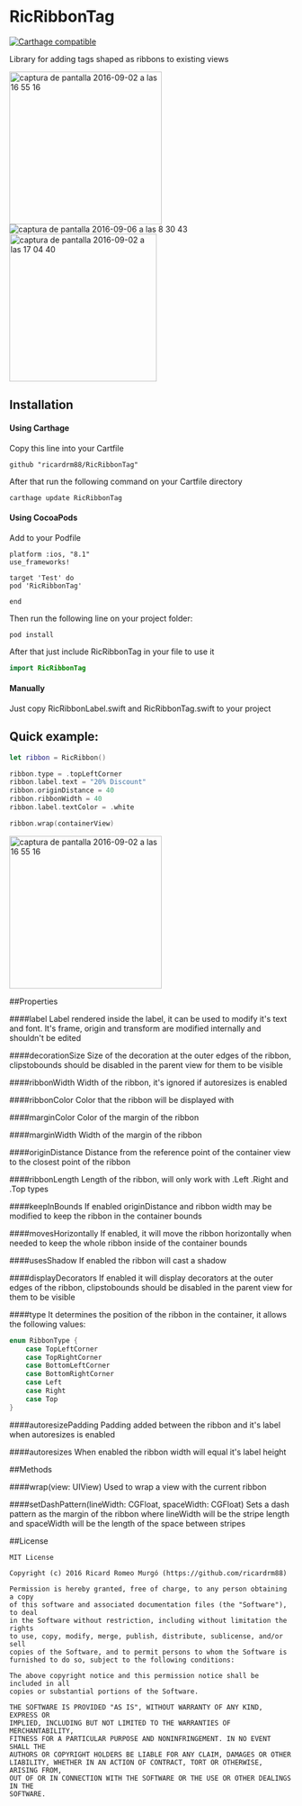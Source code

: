 # RicRibbonTag

[![Carthage compatible](https://img.shields.io/badge/Carthage-compatible-4BC51D.svg?style=flat)](https://github.com/Carthage/Carthage)

Library for adding tags shaped as ribbons to existing views

<img width="271" alt="captura de pantalla 2016-09-02 a las 16 55 16" src="https://cloud.githubusercontent.com/assets/7848066/18208717/d62dfde2-7130-11e6-82ca-461594ef2045.png"> ![captura de pantalla 2016-09-06 a las 8 30 43](https://cloud.githubusercontent.com/assets/7848066/18264340/f784c606-740f-11e6-8c7f-0451e137fc94.png)
 <img width="262" alt="captura de pantalla 2016-09-02 a las 17 04 40" src="https://cloud.githubusercontent.com/assets/7848066/18208716/d61c1136-7130-11e6-95cb-04b189a1eea8.png"> 

## Installation

#### Using Carthage

Copy this line into your Cartfile

```
github "ricardrm88/RicRibbonTag"
```

After that run the following command on your Cartfile directory

```
carthage update RicRibbonTag
```

#### Using CocoaPods

Add to your Podfile

```
platform :ios, "8.1"
use_frameworks!

target 'Test' do
pod 'RicRibbonTag'

end
```

Then run the following line on your project folder:

```
pod install
```

After that just include RicRibbonTag in your file to use it

```swift
import RicRibbonTag
```

#### Manually

Just copy RicRibbonLabel.swift and RicRibbonTag.swift to your project

## Quick example:

```swift
let ribbon = RicRibbon()

ribbon.type = .topLeftCorner
ribbon.label.text = "20% Discount"
ribbon.originDistance = 40
ribbon.ribbonWidth = 40
ribbon.label.textColor = .white

ribbon.wrap(containerView)
```

<img width="271" alt="captura de pantalla 2016-09-02 a las 16 55 16" src="https://cloud.githubusercontent.com/assets/7848066/18208717/d62dfde2-7130-11e6-82ca-461594ef2045.png">

##Properties

####label
Label rendered inside the label, it can be used to modify it's text and font. It's frame, origin and transform are modified internally and shouldn't be edited

####decorationSize
Size of the decoration at the outer edges of the ribbon, clipstobounds should be disabled in the parent view for them to be visible

####ribbonWidth
Width of the ribbon, it's ignored if autoresizes is enabled

####ribbonColor
Color that the ribbon will be displayed with

####marginColor
Color of the margin of the ribbon

####marginWidth
Width of the margin of the ribbon

####originDistance
Distance from the reference point of the container view to the closest point of the ribbon

####ribbonLength
Length of the ribbon, will only work with .Left .Right and .Top types

####keepInBounds
If enabled originDistance and ribbon width may be modified to keep the ribbon in the container bounds

####movesHorizontally
If enabled, it will move the ribbon horizontally when needed to keep the whole ribbon inside of the container bounds

####usesShadow
If enabled the ribbon will cast a shadow

####displayDecorators
If enabled it will display decorators at the outer edges of the ribbon, clipstobounds should be disabled in the parent view for them to be visible

####type
It determines the position of the ribbon in the container, it allows the following values:
```swift
enum RibbonType {
    case TopLeftCorner
    case TopRightCorner
    case BottomLeftCorner
    case BottomRightCorner
    case Left
    case Right
    case Top
}
```

####autoresizePadding
Padding added between the ribbon and it's label when autoresizes is enabled

####autoresizes
When enabled the ribbon width will equal it's label height

##Methods

####wrap(view: UIView)
Used to wrap a view with the current ribbon

####setDashPattern(lineWidth: CGFloat, spaceWidth: CGFloat)
Sets a dash pattern as the margin of the ribbon where lineWidth will be the stripe length and spaceWidth will be the length of the space between stripes 


##License
```
MIT License

Copyright (c) 2016 Ricard Romeo Murgó (https://github.com/ricardrm88)

Permission is hereby granted, free of charge, to any person obtaining a copy
of this software and associated documentation files (the "Software"), to deal
in the Software without restriction, including without limitation the rights
to use, copy, modify, merge, publish, distribute, sublicense, and/or sell
copies of the Software, and to permit persons to whom the Software is
furnished to do so, subject to the following conditions:

The above copyright notice and this permission notice shall be included in all
copies or substantial portions of the Software.

THE SOFTWARE IS PROVIDED "AS IS", WITHOUT WARRANTY OF ANY KIND, EXPRESS OR
IMPLIED, INCLUDING BUT NOT LIMITED TO THE WARRANTIES OF MERCHANTABILITY,
FITNESS FOR A PARTICULAR PURPOSE AND NONINFRINGEMENT. IN NO EVENT SHALL THE
AUTHORS OR COPYRIGHT HOLDERS BE LIABLE FOR ANY CLAIM, DAMAGES OR OTHER
LIABILITY, WHETHER IN AN ACTION OF CONTRACT, TORT OR OTHERWISE, ARISING FROM,
OUT OF OR IN CONNECTION WITH THE SOFTWARE OR THE USE OR OTHER DEALINGS IN THE
SOFTWARE.
```
